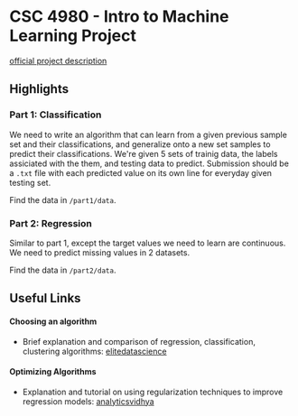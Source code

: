 # CSC 4980 - Intro to Machine Learning Project

[official project description](https://grid.cs.gsu.edu/zcai/course/4980-6980/homeworks.html)

## Highlights

### Part 1: Classification
We need to write an algorithm that can learn from a given previous sample set and their classifications, and generalize onto a new set samples to predict their classifications. We're given 5 sets of trainig data, the labels assiciated with the them, and testing data to predict. Submission should be a `.txt` file with each predicted value on its own line for everyday given testing set.  
    
Find the data in `/part1/data`.

### Part 2: Regression
Similar to part 1, except the target values we need to learn are continuous. We need to predict missing values in 2 datasets.   
  
Find the data in `/part2/data`.

## Useful Links
#### Choosing an algorithm
- Brief explanation and comparison of regression, classification, clustering algorithms: [elitedatascience](https://elitedatascience.com/machine-learning-algorithms)
#### Optimizing Algorithms
- Explanation and tutorial on using regularization techniques to improve regression models: [analyticsvidhya](https://www.analyticsvidhya.com/blog/2016/01/complete-tutorial-ridge-lasso-regression-python/)
